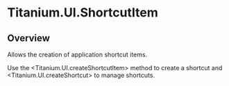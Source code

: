 # Titanium.UI.ShortcutItem

<TypeHeader/>

## Overview

Allows the creation of application shortcut items.

Use the <Titanium.UI.createShortcutItem> method to create a shortcut
and <Titanium.UI.createShortcut> to manage shortcuts.

<ApiDocs/>
